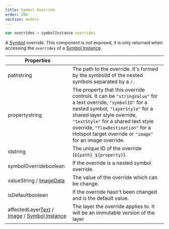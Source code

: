 ```yaml
---
title: Symbol Override
order: 206
section: models
---
```


```javascript
var overrides = symbolInstance.overrides
```

A [Symbol](https://www.sketchapp.com/docs/symbols/) override. This component is not exposed, it is only returned when accessing the `overrides` of a [Symbol Instance](#symbol-instance).

| Properties                                                                                                      |                                                                                                                                                                |
| --------------------------------------------------------------------------------------------------------------- | -------------------------------------------------------------------------------------------------------------------------------------------------------------- |
| path<span class="arg-type">string</span>                                                                        | The path to the override. It's formed by the symbolId of the nested symbols separated by a `/`.                                                                |
| property<span class="arg-type">string</span>                                                                    | The property that this override controls. It can be `"stringValue"` for a text override, `"symbolID"` for a nested symbol, `"layerStyle"` for a shared layer style override, `"textStyle"` for a shared text style override, `"flowDestination"` for a Hotspot target override or `"image"` for an image override. |
| id<span class="arg-type">string</span>                                                                          | The unique ID of the override (`${path}_${property}`).                                                                                                         |
| symbolOverride<span class="arg-type">boolean</span>                                                             | If the override is a nested symbol override.                                                                                                                   |
| value<span class="arg-type">String / [ImageData](#imagedata)</span>                                             | The value of the override which can be change.                                                                                                                 |
| isDefault<span class="arg-type">boolean</span>                                                                  | If the override hasn't been changed and is the default value.                                                                                                  |
| affectedLayer<span class="arg-type">[Text](#text) / [Image](#image) / [Symbol Instance](#symbolinstance)</span> | The layer the override applies to. It will be an immutable version of the layer                                                                                |
